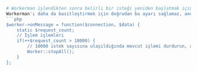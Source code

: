 ```php
# Workerman işlendikten sonra belirli bir isteği yeniden başlatmak için nasıl ayarlanır
Workerman'ı daha da basitleştirmek için doğrudan bu ayarı sağlamaz, ancak bu işlevi birkaç satır kodla gerçekleştirebilirsiniz.
```php
$worker->onMessage = function($connection, $data) {
    static $request_count;
    // İşlem işlemleri
    if(++$request_count > 10000) {
        // 10000 istek sayısına ulaşıldığında mevcut işlemi durdurun, ana işlem otomatik olarak yeni bir işlem başlatacaktır.
        Worker::stopAll();
    }
};
```
